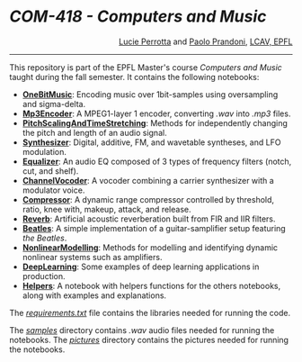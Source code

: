 # <i>COM-418 - Computers and Music</i>

<div align="right"><a href="https://people.epfl.ch/lucie.perrotta">Lucie Perrotta</a> and <a href="https://people.epfl.ch/paolo.prandoni">Paolo Prandoni</a>, <a href="https://www.epfl.ch/labs/lcav/">LCAV, EPFL</a></div>

---
This repository is part of the EPFL Master's course *Computers and Music* taught during the fall semester. It contains the following notebooks:
- **[OneBitMusic](./OneBitMusic.ipynb)**: Encoding music over 1bit-samples using oversampling and sigma-delta.
- **[Mp3Encoder](./Mp3Encoder/Mp3Encoder.ipynb)**: A MPEG1-layer 1 encoder, converting *.wav* into *.mp3* files.
- **[PitchScalingAndTimeStretching](./PitchScalingAndTimeStretching.ipynb)**: Methods for independently changing the pitch and length of an audio signal.
- **[Synthesizer](./Synthesizer.ipynb)**: Digital, additive, FM, and wavetable syntheses, and LFO modulation.
- **[Equalizer](./Equalizer.ipynb)**: An audio EQ composed of 3 types of frequency filters (notch, cut, and shelf).
- **[ChannelVocoder](.ChannelVocoder.ipynb)**: A vocoder combining a carrier synthesizer with a modulator voice.
- **[Compressor](./Compressor.ipynb)**: A dynamic range compressor controlled by threshold, ratio, knee with, makeup, attack, and release.
- **[Reverb](./Reverb.ipynb)**: Artificial acoustic reverberation built from FIR and IIR filters.
- **[Beatles](./Beatles.ipynb)**: A simple implementation of a guitar-samplifier setup featuring _the Beatles_.
- **[NonlinearModelling](./NonlinearModelling.ipynb)**: Methods for modelling and identifying dynamic nonlinear systems such as amplifiers.
- **[DeepLearning](./DeepLearning.ipynb)**: Some examples of deep learning applications in production.
- **[Helpers](./Helpers.ipynb)**: A notebook with helpers functions for the others notebooks, along with examples and explanations.

The *[requirements.txt](./requirements.txt)* file contains the libraries needed for running the code.

The *[samples](./samples/)* directory contains *.wav* audio files needed for running the notebooks.
The *[pictures](./pictures/)* directory contains the pictures needed for running the notebooks.
